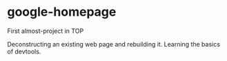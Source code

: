 # google-homepage
First almost-project in TOP

Deconstructing an existing web page and rebuilding it. Learning the basics of devtools.
